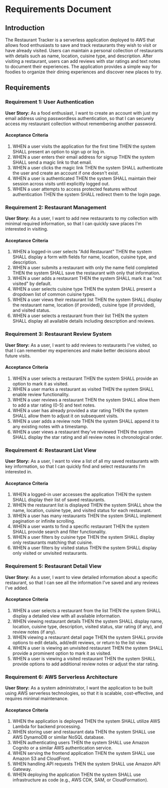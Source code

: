 # Requirements Document

## Introduction

The Restaurant Tracker is a serverless application deployed to AWS that allows food enthusiasts to save and track restaurants they wish to visit or have already visited. Users can maintain a personal collection of restaurants with details such as name, location, cuisine type, and description. After visiting a restaurant, users can add reviews with star ratings and text notes to document their experiences. The application provides a simple way for foodies to organize their dining experiences and discover new places to try.

## Requirements

### Requirement 1: User Authentication

**User Story:** As a food enthusiast, I want to create an account with just my email address using passwordless authentication, so that I can securely access my restaurant collection without remembering another password.

#### Acceptance Criteria

1. WHEN a user visits the application for the first time THEN the system SHALL present an option to sign up or log in.
2. WHEN a user enters their email address for signup THEN the system SHALL send a magic link to that email.
3. WHEN a user clicks the magic link THEN the system SHALL authenticate the user and create an account if one doesn't exist.
4. WHEN a user is authenticated THEN the system SHALL maintain their session across visits until explicitly logged out.
5. WHEN a user attempts to access protected features without authentication THEN the system SHALL redirect them to the login page.

### Requirement 2: Restaurant Management

**User Story:** As a user, I want to add new restaurants to my collection with minimal required information, so that I can quickly save places I'm interested in visiting.

#### Acceptance Criteria

1. WHEN a logged-in user selects "Add Restaurant" THEN the system SHALL display a form with fields for name, location, cuisine type, and description.
2. WHEN a user submits a restaurant with only the name field completed THEN the system SHALL save the restaurant with only that information.
3. WHEN a user adds a restaurant THEN the system SHALL mark it as "not visited" by default.
4. WHEN a user selects cuisine type THEN the system SHALL present a dropdown list of common cuisine types.
5. WHEN a user views their restaurant list THEN the system SHALL display the restaurant name, location (if provided), cuisine type (if provided), and visited status.
6. WHEN a user selects a restaurant from their list THEN the system SHALL display all available details including description and reviews.

### Requirement 3: Restaurant Review System

**User Story:** As a user, I want to add reviews to restaurants I've visited, so that I can remember my experiences and make better decisions about future visits.

#### Acceptance Criteria

1. WHEN a user selects a restaurant THEN the system SHALL provide an option to mark it as visited.
2. WHEN a user marks a restaurant as visited THEN the system SHALL enable review functionality.
3. WHEN a user reviews a restaurant THEN the system SHALL allow them to add a star rating (0-5) and text notes.
4. WHEN a user has already provided a star rating THEN the system SHALL allow them to adjust it on subsequent visits.
5. WHEN a user adds a review note THEN the system SHALL append it to any existing notes with a timestamp.
6. WHEN a user views a restaurant they've reviewed THEN the system SHALL display the star rating and all review notes in chronological order.

### Requirement 4: Restaurant List View

**User Story:** As a user, I want to view a list of all my saved restaurants with key information, so that I can quickly find and select restaurants I'm interested in.

#### Acceptance Criteria

1. WHEN a logged-in user accesses the application THEN the system SHALL display their list of saved restaurants.
2. WHEN the restaurant list is displayed THEN the system SHALL show the name, location, cuisine type, and visited status for each restaurant.
3. WHEN a user has many restaurants THEN the system SHALL implement pagination or infinite scrolling.
4. WHEN a user wants to find a specific restaurant THEN the system SHALL provide search and filter functionality.
5. WHEN a user filters by cuisine type THEN the system SHALL display only restaurants matching that cuisine.
6. WHEN a user filters by visited status THEN the system SHALL display only visited or unvisited restaurants.

### Requirement 5: Restaurant Detail View

**User Story:** As a user, I want to view detailed information about a specific restaurant, so that I can see all the information I've saved and any reviews I've added.

#### Acceptance Criteria

1. WHEN a user selects a restaurant from the list THEN the system SHALL display a detailed view with all available information.
2. WHEN viewing restaurant details THEN the system SHALL display name, location, cuisine type, description, visited status, star rating (if any), and review notes (if any).
3. WHEN viewing a restaurant detail page THEN the system SHALL provide options to edit details, add/edit reviews, or return to the list view.
4. WHEN a user is viewing an unvisited restaurant THEN the system SHALL provide a prominent option to mark it as visited.
5. WHEN a user is viewing a visited restaurant THEN the system SHALL provide options to add additional review notes or adjust the star rating.

### Requirement 6: AWS Serverless Architecture

**User Story:** As a system administrator, I want the application to be built using AWS serverless technologies, so that it is scalable, cost-effective, and requires minimal maintenance.

#### Acceptance Criteria

1. WHEN the application is deployed THEN the system SHALL utilize AWS Lambda for backend processing.
2. WHEN storing user and restaurant data THEN the system SHALL use AWS DynamoDB or similar NoSQL database.
3. WHEN authenticating users THEN the system SHALL use Amazon Cognito or a similar AWS authentication service.
4. WHEN serving the frontend application THEN the system SHALL use Amazon S3 and CloudFront.
5. WHEN handling API requests THEN the system SHALL use Amazon API Gateway.
6. WHEN deploying the application THEN the system SHALL use infrastructure as code (e.g., AWS CDK, SAM, or CloudFormation).
